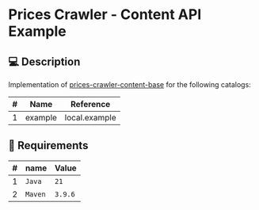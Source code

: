 # Prices Crawler - Content API Example

## 💻 Description

Implementation of [prices-crawler-content-base](https://github.com/pricescrawler/content-base) for the following
catalogs:

| # | Name    | Reference     |
|---|---------|---------------|
| 1 | example | local.example |

## 📁 Requirements

| # | name    | Value   |
|---|---------|---------|
| 1 | `Java`  | `21`    |
| 2 | `Maven` | `3.9.6` |
